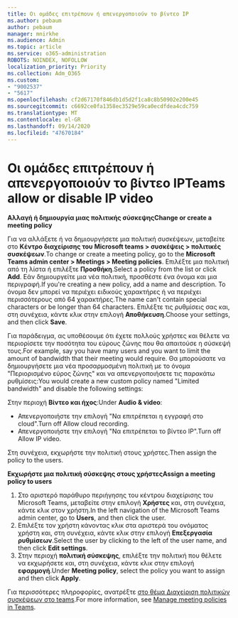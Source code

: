 ```yaml
---
title: Οι ομάδες επιτρέπουν ή απενεργοποιούν το βίντεο IP
ms.author: pebaum
author: pebaum
manager: mnirkhe
ms.audience: Admin
ms.topic: article
ms.service: o365-administration
ROBOTS: NOINDEX, NOFOLLOW
localization_priority: Priority
ms.collection: Adm_O365
ms.custom:
- "9002537"
- "5617"
ms.openlocfilehash: cf2d67170f846db1d5d2f1ca8c8b50902e200e45
ms.sourcegitcommit: c6692ce0fa1358ec3529e59ca0ecdfdea4cdc759
ms.translationtype: MT
ms.contentlocale: el-GR
ms.lasthandoff: 09/14/2020
ms.locfileid: "47670184"
---
```

# <a name="teams-allow-or-disable-ip-video"></a><span data-ttu-id="0811c-102">Οι ομάδες επιτρέπουν ή απενεργοποιούν το βίντεο IP</span><span class="sxs-lookup"><span data-stu-id="0811c-102">Teams allow or disable IP video</span></span>

<span data-ttu-id="0811c-103">**Αλλαγή ή δημιουργία μιας πολιτικής σύσκεψης**</span><span class="sxs-lookup"><span data-stu-id="0811c-103">**Change or create a meeting policy**</span></span>

<span data-ttu-id="0811c-104">Για να αλλάξετε ή να δημιουργήσετε μια πολιτική συσκέψεων, μεταβείτε στο **Κέντρο διαχείρισης του Microsoft teams > συσκέψεις > πολιτικές συσκέψεων**.</span><span class="sxs-lookup"><span data-stu-id="0811c-104">To change or create a meeting policy, go to the **Microsoft Teams admin center > Meetings > Meeting policies**.</span></span> <span data-ttu-id="0811c-105">Επιλέξτε μια πολιτική από τη λίστα ή επιλέξτε **Προσθήκη**.</span><span class="sxs-lookup"><span data-stu-id="0811c-105">Select a policy from the list or click **Add**.</span></span> <span data-ttu-id="0811c-106">Εάν δημιουργείτε μια νέα πολιτική, προσθέστε ένα όνομα και μια περιγραφή.</span><span class="sxs-lookup"><span data-stu-id="0811c-106">If you're creating a new policy, add a name and description.</span></span> <span data-ttu-id="0811c-107">Το όνομα δεν μπορεί να περιέχει ειδικούς χαρακτήρες ή να περιέχει περισσότερους από 64 χαρακτήρες.</span><span class="sxs-lookup"><span data-stu-id="0811c-107">The name can't contain special characters or be longer than 64 characters.</span></span> <span data-ttu-id="0811c-108">Επιλέξτε τις ρυθμίσεις σας και, στη συνέχεια, κάντε κλικ στην επιλογή **Αποθήκευση**.</span><span class="sxs-lookup"><span data-stu-id="0811c-108">Choose your settings, and then click **Save**.</span></span>

<span data-ttu-id="0811c-109">Για παράδειγμα, ας υποθέσουμε ότι έχετε πολλούς χρήστες και θέλετε να περιορίσετε την ποσότητα του εύρους ζώνης που θα απαιτούσε η σύσκεψή τους.</span><span class="sxs-lookup"><span data-stu-id="0811c-109">For example, say you have many users and you want to limit the amount of bandwidth that their meeting would require.</span></span> <span data-ttu-id="0811c-110">Θα μπορούσατε να δημιουργήσετε μια νέα προσαρμοσμένη πολιτική με το όνομα "Περιορισμένο εύρος ζώνης" και να απενεργοποιήσετε τις παρακάτω ρυθμίσεις:</span><span class="sxs-lookup"><span data-stu-id="0811c-110">You would create a new custom policy named "Limited bandwidth" and disable the following settings:</span></span>

<span data-ttu-id="0811c-111">Στην περιοχή **Βίντεο και ήχος**:</span><span class="sxs-lookup"><span data-stu-id="0811c-111">Under **Audio & video**:</span></span>

- <span data-ttu-id="0811c-112">Απενεργοποιήστε την επιλογή "Να επιτρέπεται η εγγραφή στο cloud".</span><span class="sxs-lookup"><span data-stu-id="0811c-112">Turn off Allow cloud recording.</span></span>
- <span data-ttu-id="0811c-113">Απενεργοποιήστε την επιλογή "Να επιτρέπεται το βίντεο IP".</span><span class="sxs-lookup"><span data-stu-id="0811c-113">Turn off Allow IP video.</span></span>

<span data-ttu-id="0811c-114">Στη συνέχεια, εκχωρήστε την πολιτική στους χρήστες.</span><span class="sxs-lookup"><span data-stu-id="0811c-114">Then assign the policy to the users.</span></span>

<span data-ttu-id="0811c-115">**Εκχωρήστε μια πολιτική σύσκεψης στους χρήστες**</span><span class="sxs-lookup"><span data-stu-id="0811c-115">**Assign a meeting policy to users**</span></span>

1. <span data-ttu-id="0811c-116">Στο αριστερό παράθυρο περιήγησης του κέντρου διαχείρισης του Microsoft Teams, μεταβείτε στην επιλογή **Χρήστες** και, στη συνέχεια, κάντε κλικ στον χρήστη.</span><span class="sxs-lookup"><span data-stu-id="0811c-116">In the left navigation of the Microsoft Teams admin center, go to **Users**, and then click the user.</span></span>
2. <span data-ttu-id="0811c-117">Επιλέξτε τον χρήστη κάνοντας κλικ στα αριστερά του ονόματος χρήστη και, στη συνέχεια, κάντε κλικ στην επιλογή **Επεξεργασία ρυθμίσεων**.</span><span class="sxs-lookup"><span data-stu-id="0811c-117">Select the user by clicking to the left of the user name, and then click **Edit settings**.</span></span>
3. <span data-ttu-id="0811c-118">Στην περιοχή **πολιτική σύσκεψης**, επιλέξτε την πολιτική που θέλετε να εκχωρήσετε και, στη συνέχεια, κάντε κλικ στην επιλογή **εφαρμογή**.</span><span class="sxs-lookup"><span data-stu-id="0811c-118">Under **Meeting policy**, select the policy you want to assign and then click **Apply**.</span></span>

<span data-ttu-id="0811c-119">Για περισσότερες πληροφορίες, ανατρέξτε [στο θέμα Διαχείριση πολιτικών συσκέψεων στο teams](https://docs.microsoft.com/microsoftteams/meeting-policies-in-teams).</span><span class="sxs-lookup"><span data-stu-id="0811c-119">For more information, see [Manage meeting policies in Teams](https://docs.microsoft.com/microsoftteams/meeting-policies-in-teams).</span></span>

